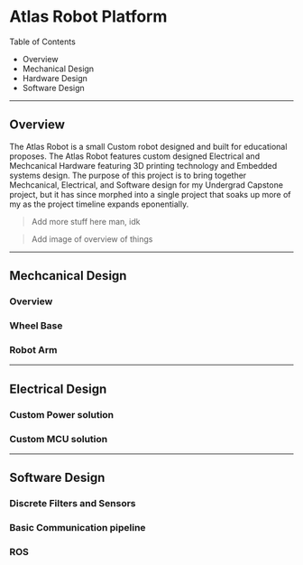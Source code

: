# Atlas Robot Platform

Table of Contents

* Overview
* Mechanical Design
* Hardware Design
* Software Design
---

## Overview

The Atlas Robot is a small Custom robot designed and built for educational proposes. The Atlas Robot features custom designed Electrical and Mechcanical Hardware featuring 3D printing technology and Embedded systems design. 
The purpose of this project is to bring together Mechcanical, Electrical, and Software design for my Undergrad Capstone project, but it has since morphed into a single project that soaks up more of my as the project timeline expands eponentially.

> Add more stuff here man, idk 

> Add image of overview of things

---

## Mechcanical Design

### Overview

### Wheel Base

### Robot Arm

---

## Electrical Design

### Custom Power solution

### Custom MCU solution

---

## Software Design

### Discrete Filters and Sensors

### Basic Communication pipeline

### ROS
